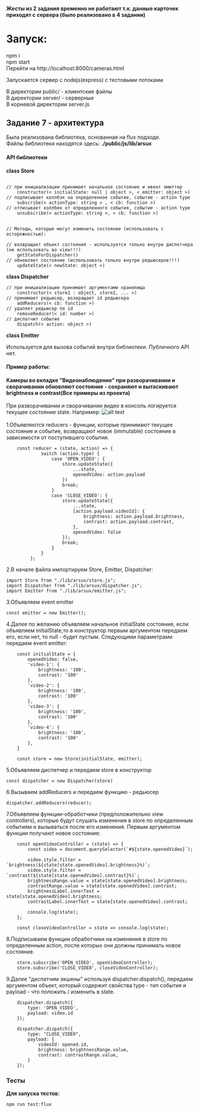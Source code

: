 #### Жесты из 2 задания временно не работают т.к. данные карточек приходят с сервера (было реализовано в 4 задании)

# Запуск: <br>
npm i <br>
npm start <br>
Перейти на http://localhost:8000/cameras.html

Запускается сервер с nodejs(express) с тестовыми потоками

В директории public/ - клиентские файлы <br>
В директории server/ - серверные <br>
В корневой директории server.js <br>

## **Задание 7** - архитектура
Была реализована библиотека, основанная на flux подходе. <br>
Файлы библиотеки находятся здесь: <b>./public/js/lib/arsux </b>

#### API библиотеки
<b>class Store</b>
```

// при инициализации принимает начальное состояние и ивент эмиттер
    constructor(< initialState: null | object >, < emitter: object >)
// подписывает коллбэк на определенное событие, событие - action type
    subscribe(< actionType: string > , < cb: function >)
// отписывает коллбек от определенного события, событие - action type
    unsubscribe(< actionType: string >, < cb: function >)
    

// Методы, которые могут изменить состояние (использовать с осторожностью):

// возвращает объект состояния - используется только внутри диспетчера (не использовать во view!!!)
    getStateForDispatcher()
// обновляет состояние (использовать только внутри редьюсеров!!!)
    updateState(< newState: object >)
```

<b>class Dispatcher </b>
```
// при инициализации принимает аргументами хранилища
    constructor(< store1 : object, store2, ... >)
// принимает редьюсер, возвращает id редьюсера
    addReducers(< cb: function >)
// удаляет редьюсер по id
    removeReducer(< id: number >)
// диспатчит событие
    dispatch(< action: object >)
```
<b> class Emitter </b> <br>

Используется для вызова событий внутри библиотеки. Публичного API нет.

#### Пример работы: <br>
<b>Камеры во вкладке "Видеонаблюдение" при разворачивании и сворачивании обновляют состояние - сохраняют и вытаскивают brightness и contrast(Все примеры из проекта)</b> <br> <br>
При разворачивании и сворачивании видео в консоль логируется текущее состояние state. Например:
![alt text](https://image.ibb.co/c0LCXq/image.png)
<br> <br>
1.Объявляются reducers - функции, которые принимают текущее состояние и событие, возвращают новое (immutable) состояние в зависимости от поступившего события. <br>

```    
    const reducer = (state, action) => { 
             switch (action.type) {
                 case 'OPEN_VIDEO': {
                     store.updateState({
                         ...state,
                         openedVideo: action.payload
                     })
                     break;
                 }
                 case 'CLOSE_VIDEO': {
                     store.updateState({
                         ...state,
                         [action.payload.videoId]: {
                             brightness: action.payload.brightness,
                             contrast: action.payload.contrast,
                         },
                         openedVideo: false
                     });
                     break;
                 }
             }
         };
```

2.В начале файла импортируем Store, Emitter, Dispatcher:

```
import Store from "./lib/arsux/store.js";
import Dispatcher from "./lib/arsux/dispatcher.js";
import Emitter from "./lib/arsux/emitter.js";
```
3.Объявляем event emitter 
```
const emitter = new Emitter();
```
4.Далее по желанию объявляем начальное initialState состояние, если объявляем initialState,то в конструктор первым аргументом передаем его, если нет, то null - будет пустым. Следующими параметрами передаем event emitter:
```
    const initialState = {
        openedVideo: false,
        'video-1': {
            brightness: '100',
            contrast: '100'
        },
        'video-2': {
            brightness: '100',
            contrast: '100'
        },
        'video-3': {
            brightness: '100',
            contrast: '100'
        },
        'video-4': {
            brightness: '100',
            contrast: '100'
        },
    }

    const store = new Store(initialState, emitter);
```

5.Объявляем диспетчер и передаем store в конструктор
```
const dispatcher = new Dispatcher(store)
```
6.Вызываем addReducers и передаем функцию - редьюсер
```
dispatcher.addReducers(reducer);
```

7.Объявляем функции-обработчики (предположительно view controllers), которые будут слушать изменения в store по определенным событиям и вызываться после его изменения. Первым аргументом функции получают новое состояние:
```
    const openVideoController = (state) => {
        const video = document.querySelector(`#${state.openedVideo}`);

        video.style.filter = `brightness(${state[state.openedVideo].brightness}%)`;
        video.style.filter = `contrast(${state[state.openedVideo].contrast}%)`;
        brightnessRange.value = state[state.openedVideo].brightness;
        contrastRange.value = state[state.openedVideo].contrast;
        brightnessLabel.innerText = state[state.openedVideo].brightness;
        contrastLabel.innerText = state[state.openedVideo].contrast;

        console.log(state);
    };

    const closeVideoController = state => console.log(state);
```
8.Подписываем функции обработчики на изменения в store по определенным action, после которых они должны принимать новое состояние.
```
    store.subscribe('OPEN_VIDEO', openVideoController);
    store.subscribe('CLOSE_VIDEO', closeVideoController);
```

9.Далее "диспатчим экшены" используя dispatcher.dispatch(), передаем аргументом объект, который содержит свойства type - тип события и payload - что положить / изменить в state.
```
    dispatcher.dispatch({
        type: 'OPEN_VIDEO',
        payload: video.id
    });
```

```
    dispatcher.dispatch({
        type: "CLOSE_VIDEO",
        payload: {
            videoId: opened.id,
            brightness: brightnessRange.value,
            contrast: contrastRange.value,
        }
    });
```

### Тесты 
<b>Для запуска тестов: </b>
```
npm run test:flux
```
